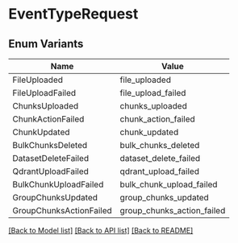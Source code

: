 # EventTypeRequest

## Enum Variants

| Name | Value |
|---- | -----|
| FileUploaded | file_uploaded |
| FileUploadFailed | file_upload_failed |
| ChunksUploaded | chunks_uploaded |
| ChunkActionFailed | chunk_action_failed |
| ChunkUpdated | chunk_updated |
| BulkChunksDeleted | bulk_chunks_deleted |
| DatasetDeleteFailed | dataset_delete_failed |
| QdrantUploadFailed | qdrant_upload_failed |
| BulkChunkUploadFailed | bulk_chunk_upload_failed |
| GroupChunksUpdated | group_chunks_updated |
| GroupChunksActionFailed | group_chunks_action_failed |


[[Back to Model list]](../README.md#documentation-for-models) [[Back to API list]](../README.md#documentation-for-api-endpoints) [[Back to README]](../README.md)


